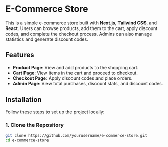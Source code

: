 # E-Commerce Store

This is a simple e-commerce store built with **Next.js**, **Tailwind CSS**, and **React**. Users can browse products, add them to the cart, apply discount codes, and complete the checkout process. Admins can also manage statistics and generate discount codes.

## Features

- **Product Page**: View and add products to the shopping cart.
- **Cart Page**: View items in the cart and proceed to checkout.
- **Checkout Page**: Apply discount codes and place orders.
- **Admin Page**: View total purchases, discount stats, and discount codes.

## Installation

Follow these steps to set up the project locally:

### 1. Clone the Repository

```bash
git clone https://github.com/yourusername/e-commerce-store.git
cd e-commerce-store
